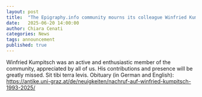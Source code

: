 ```yaml
---
layout: post
title:  "The Epigraphy.info community mourns its colleague Winfried Kumpitsch (1993–2025)"
date:   2025-06-20 14:00:00
author: Chiara Cenati
categories: News
tags: announcement
published: true
---
```


Winfried Kumpitsch was an active and enthusiastic member of the community, appreciated by all of us. His contributions and presence will be greatly missed. Sit tibi terra levis.
Obituary (in German and English): https://antike.uni-graz.at/de/neuigkeiten/nachruf-auf-winfried-kumpitsch-1993-2025/
